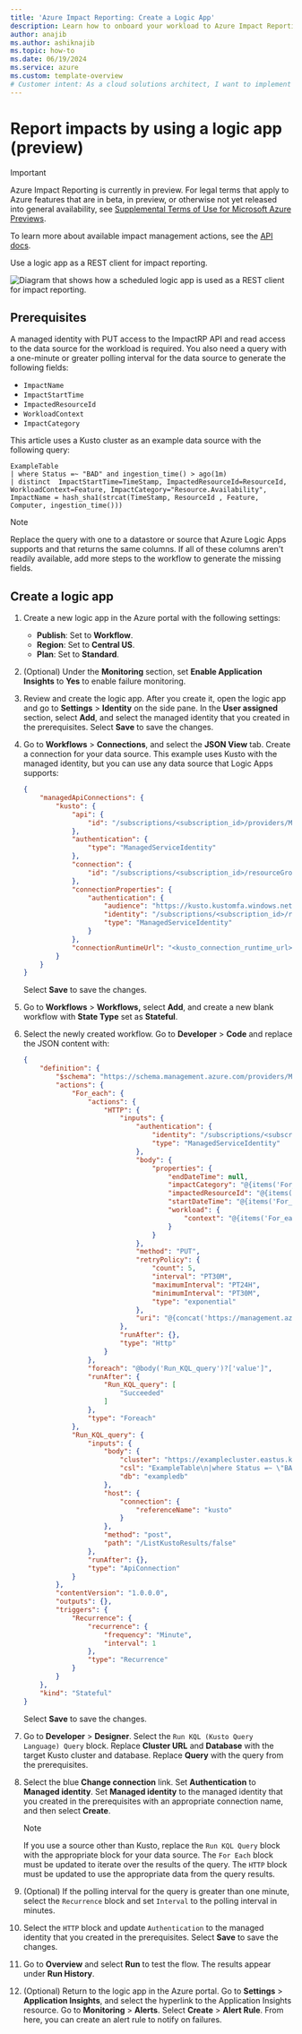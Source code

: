 ```yaml
---
title: 'Azure Impact Reporting: Create a Logic App'
description: Learn how to onboard your workload to Azure Impact Reporting by using a logic app. 
author: anajib
ms.author: ashiknajib
ms.topic: how-to
ms.date: 06/19/2024
ms.service: azure 
ms.custom: template-overview
# Customer intent: As a cloud solutions architect, I want to implement a logic app for Azure Impact Reporting so that I can automate the collection and reporting of workload impacts efficiently and ensure proactive management of my resources.
---
```


# Report impacts by using a logic app (preview)

> [!IMPORTANT]
> Azure Impact Reporting is currently in preview. For legal terms that apply to Azure features that are in beta, in preview, or otherwise not yet released into general availability, see [Supplemental Terms of Use for Microsoft Azure Previews](https://azure.microsoft.com/support/legal/preview-supplemental-terms/).

To learn more about available impact management actions, see the [API docs](https://aka.ms/ImpactRP/APIDocs).

Use a logic app as a REST client for impact reporting.

![Diagram that shows how a scheduled logic app is used as a REST client for impact reporting.](images/logic-app-diagram.png)

## Prerequisites

A managed identity with PUT access to the ImpactRP API and read access to the data source for the workload is required. You also need a query with a one-minute or greater polling interval for the data source to generate the following fields:

- `ImpactName`
- `ImpactStartTime`
- `ImpactedResourceId`
- `WorkloadContext`
- `ImpactCategory`

This article uses a Kusto cluster as an example data source with the following query:

```kusto
ExampleTable
| where Status =~ "BAD" and ingestion_time() > ago(1m)
| distinct  ImpactStartTime=TimeStamp, ImpactedResourceId=ResourceId, WorkloadContext=Feature, ImpactCategory="Resource.Availability", ImpactName = hash_sha1(strcat(TimeStamp, ResourceId , Feature, Computer, ingestion_time()))
```

> [!NOTE]
> Replace the query with one to a datastore or source that Azure Logic Apps supports and that returns the same columns. If all of these columns aren't readily available, add more steps to the workflow to generate the missing fields.

## Create a logic app

1. Create a new logic app in the Azure portal with the following settings:

    - **Publish**: Set to **Workflow**.
    - **Region**: Set to **Central US**.
    - **Plan**: Set to **Standard**.

1. (Optional) Under the **Monitoring** section, set **Enable Application Insights** to **Yes** to enable failure monitoring.

1. Review and create the logic app. After you create it, open the logic app and go to **Settings** > **Identity** on the side pane. In the **User assigned** section, select **Add**, and select the managed identity that you created in the prerequisites. Select **Save** to save the changes.

1. Go to **Workflows** > **Connections**, and select the **JSON View** tab. Create a connection for your data source. This example uses Kusto with the managed identity, but you can use any data source that Logic Apps supports:

    ```json
    {
        "managedApiConnections": {
            "kusto": {
                "api": {
                    "id": "/subscriptions/<subscription_id>/providers/Microsoft.Web/locations/<region>/managedApis/kusto"
                },
                "authentication": {
                    "type": "ManagedServiceIdentity"
                },
                "connection": {
                    "id": "/subscriptions/<subscription_id>/resourceGroups/<rg_name/providers/Microsoft.Web/connections/<connection_name>"
                },
                "connectionProperties": {
                    "authentication": {
                        "audience": "https://kusto.kustomfa.windows.net",
                        "identity": "/subscriptions/<subscription_id>/resourcegroups/<rg_name>/providers/Microsoft.ManagedIdentity/userAssignedIdentities/<managed_identity_name>",
                        "type": "ManagedServiceIdentity"
                    }
                },
                "connectionRuntimeUrl": "<kusto_connection_runtime_url>"
            }
        }
    }
    ```

    Select **Save** to save the changes.

1. Go to **Workflows** > **Workflows,** select **Add**, and create a new blank workflow with **State Type** set as **Stateful**.

1. Select the newly created workflow. Go to **Developer** > **Code** and replace the JSON content with:

    ```json
    {
        "definition": {
            "$schema": "https://schema.management.azure.com/providers/Microsoft.Logic/schemas/2016-06-01/workflowdefinition.json#",
            "actions": {
                "For_each": {
                    "actions": {
                        "HTTP": {
                            "inputs": {
                                "authentication": {
                                    "identity": "/subscriptions/<subscription_id>/resourcegroups/<rg_name>/providers/Microsoft.ManagedIdentity/userAssignedIdentities/<managed_identity_name>",,
                                    "type": "ManagedServiceIdentity"
                                },
                                "body": {
                                    "properties": {
                                        "endDateTime": null,
                                        "impactCategory": "@{items('For_each')?['ImpactCategory']}",
                                        "impactedResourceId": "@{items('For_each')?['ImpactedResourceId']}",
                                        "startDateTime": "@{items('For_each')?['ImpactStartTime']}",
                                        "workload": {
                                            "context": "@{items('For_each')?['WorkloadContext']}"
                                        }
                                    }
                                },
                                "method": "PUT",
                                "retryPolicy": {
                                    "count": 5,
                                    "interval": "PT30M",
                                    "maximumInterval": "PT24H",
                                    "minimumInterval": "PT30M",
                                    "type": "exponential"
                                },
                                "uri": "@{concat('https://management.azure.com/subscriptions/', split(item().ImpactedResourceId, '/')[2], '/providers/Microsoft.Impact/workloadImpacts/', item().ImpactName, '?api-version=2022-11-01-preview')}"
                            },
                            "runAfter": {},
                            "type": "Http"
                        }
                    },
                    "foreach": "@body('Run_KQL_query')?['value']",
                    "runAfter": {
                        "Run_KQL_query": [
                            "Succeeded"
                        ]
                    },
                    "type": "Foreach"
                },
                "Run_KQL_query": {
                    "inputs": {
                        "body": {
                            "cluster": "https://examplecluster.eastus.kusto.windows.net/",
                            "csl": "ExampleTable\n|where Status =~ \"BAD\" and ingestion_time()>ago(1m)\n|distinct  ImpactStartTime=TimeStamp, ImpactedResourceId=ResourceId, WorkloadContext=Feature, ImpactCategory=\"Resource.Availability\", ImpactName = hash_sha1(strcat(TimeStamp, ResourceId , Feature, Computer, ingestion_time()))",
                            "db": "exampledb"
                        },
                        "host": {
                            "connection": {
                                "referenceName": "kusto"
                            }
                        },
                        "method": "post",
                        "path": "/ListKustoResults/false"
                    },
                    "runAfter": {},
                    "type": "ApiConnection"
                }
            },
            "contentVersion": "1.0.0.0",
            "outputs": {},
            "triggers": {
                "Recurrence": {
                    "recurrence": {
                        "frequency": "Minute",
                        "interval": 1
                    },
                    "type": "Recurrence"
                }
            }
        },
        "kind": "Stateful"
    }
    ```

    Select **Save** to save the changes.

1. Go to **Developer** > **Designer**. Select the `Run KQL (Kusto Query Language) Query` block. Replace **Cluster URL** and **Database** with the target Kusto cluster and database. Replace **Query** with the query from the prerequisites.

1. Select the blue **Change connection** link. Set **Authentication** to **Managed identity**. Set **Managed identity** to the managed identity that you created in the prerequisites with an appropriate connection name, and then select **Create**.

    > [!NOTE]
    > If you use a source other than Kusto, replace the `Run KQL Query` block with the appropriate block for your data source. The `For Each` block must be updated to iterate over the results of the query. The `HTTP` block must be updated to use the appropriate data from the query results.

1. (Optional) If the polling interval for the query is greater than one minute, select the `Recurrence` block and set `Interval` to the polling interval in minutes.

1. Select the `HTTP` block and update `Authentication` to the managed identity that you created in the prerequisites. Select **Save** to save the changes.

1. Go to **Overview** and select **Run** to test the flow. The results appear under **Run History**.

1. (Optional) Return to the logic app in the Azure portal. Go to **Settings** > **Application Insights**, and select the hyperlink to the Application Insights resource. Go to **Monitoring** > **Alerts**. Select **Create** > **Alert Rule**. From here, you can create an alert rule to notify on failures.
